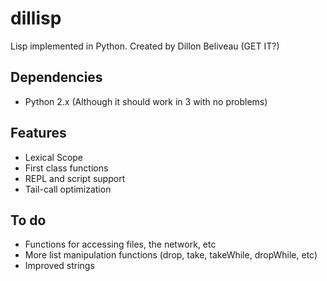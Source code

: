 # dillisp
Lisp implemented in Python. Created by Dillon Beliveau (GET IT?)

## Dependencies
* Python 2.x (Although it should work in 3 with no problems)

## Features
* Lexical Scope
* First class functions
* REPL and script support
* Tail-call optimization

## To do
* Functions for accessing files, the network, etc
* More list manipulation functions (drop, take, takeWhile, dropWhile, etc)
* Improved strings
